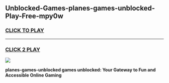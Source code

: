 
## Unblocked-Games-planes-games-unblocked-Play-Free-mpy0w
<h3>
<a href="https://premium76.site?title=planes-games-unblocked&ref=10A">CLICK TO PLAY</a></h3>
<hr>

<h3>
<a href="https://premium76.site?title=planes-games-unblocked&ref=10A">CLICK 2 PLAY</a>
  
</h3>

<a href="https://premium76.site?title=planes-games-unblocked&ref=10A"><img src="https://clearcache.store/games.png"></a>


**planes-games-unblocked games unblocked: Your Gateway to Fun and Accessible Online Gaming**
